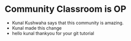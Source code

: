 # Community Classroom is OP

- Kunal Kushwaha says that this community is amazing.
- Kunal made this change
- hello kunal thankyou for your git tutorial
